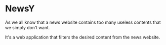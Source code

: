 # NewsY

As we all know that a news website contains too many useless contents that we simply don't want. 

It's a web application that filters the desired content from the news website.
